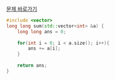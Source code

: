[문제 바로가기](https://boj.kr/15596)

```c++
#include <vector>
long long sum(std::vector<int> &a) {
	long long ans = 0;
    
    for(int i = 0; i < a.size(); i++){
        ans += a[i];
    }
    
	return ans;
}
```